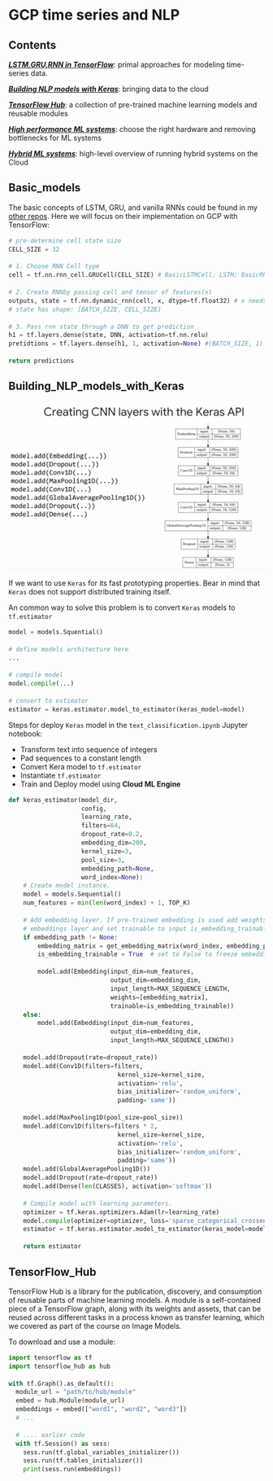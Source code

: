 # GCP time series and NLP

## Contents

[***LSTM,GRU,RNN in TensorFlow***](https://github.com/Sylar257/GCP-time-series-and-NLP#Basic_models): primal approaches for modeling time-series data.

[***Building NLP models with Keras***](https://github.com/Sylar257/GCP-time-series-and-NLP#Building_NLP_models_with_Keras): bringing data to the cloud

[***TensorFlow Hub***](https://github.com/Sylar257/GCP-time-series-and-NLP#TensorFlow_Hub): a collection of pre-trained machine learning models and reusable modules

[***High performance ML systems***](https://github.com/Sylar257/GCP-time-series-and-NLP#high_performance_ML_system): choose the right hardware and removing bottlenecks for ML systems

[***Hybrid ML systems***](https://github.com/Sylar257/GCP-time-series-and-NLP#Hybrid_ML_system): high-level overview of running hybrid systems on the Cloud



## Basic_models

The basic concepts of LSTM, GRU, and vanilla RNNs could be found in my [other repos](https://github.com/Sylar257?tab=repositories). Here we will focus on their implementation on GCP with TensorFlow:

```python
# pre-determine cell state size
CELL_SIZE = 32

# 1. Choose RNN Cell type
cell = tf.nn.rnn_cell.GRUCell(CELL_SIZE) # BasicLSTMCell: LSTM; BasicRNNCell: vanilla rnn

# 2. Create RNNby passing cell and tensor of features(x)
outputs, state = tf.nn.dynamic_rnn(cell, x, dtype=tf.float32) # x needs shape: [BATCH_SIZE, MAX_SEQUENCE_LENGTH, INPUT_DIM]
# state has shape: [BATCH_SIZE, CELL_SIZE]

# 3. Pass rnn state through a DNN to get prediction
h1 = tf.layers.dense(state, DNN, activation=tf.nn.relu)
pretidtions = tf.layers.dense(h1, 1, activation=None) #(BATCH_SIZE, 1)

return predictions
```

## Building_NLP_models_with_Keras

![keras_nlp](images/keras_nlp.jpg)

If we want to use `Keras` for its fast prototyping properties. Bear in mind that `Keras` does not support distributed training itself.

An common way to solve this problem is to convert `Keras` models to `tf.estimator`

```python
model = models.Squential()

# define models architecture here
...

# compile model
model.compile(...)

# convert to estimator
estimator = keras.estimator.model_to_estimator(keras_model=model)
```

Steps for deploy `Keras` model in the `text_classification.ipynb` Jupyter notebook:

* Transform text into sequence of integers
* Pad sequences to a constant length
* Convert Kera model to `tf.estimator`
* Instantiate `tf.estimator`
* Train and Deploy model using **Cloud ML Engine**

```python
def keras_estimator(model_dir,
                    config,
                    learning_rate,
                    filters=64,
                    dropout_rate=0.2,
                    embedding_dim=200,
                    kernel_size=3,
                    pool_size=3,
                    embedding_path=None,
                    word_index=None):
    # Create model instance.
    model = models.Sequential()
    num_features = min(len(word_index) + 1, TOP_K)

    # Add embedding layer. If pre-trained embedding is used add weights to the
    # embeddings layer and set trainable to input is_embedding_trainable flag.
    if embedding_path != None:
        embedding_matrix = get_embedding_matrix(word_index, embedding_path, embedding_dim)
        is_embedding_trainable = True  # set to False to freeze embedding weights

        model.add(Embedding(input_dim=num_features,
                            output_dim=embedding_dim,
                            input_length=MAX_SEQUENCE_LENGTH,
                            weights=[embedding_matrix],
                            trainable=is_embedding_trainable))
    else:
        model.add(Embedding(input_dim=num_features,
                            output_dim=embedding_dim,
                            input_length=MAX_SEQUENCE_LENGTH))

    model.add(Dropout(rate=dropout_rate))
    model.add(Conv1D(filters=filters,
                              kernel_size=kernel_size,
                              activation='relu',
                              bias_initializer='random_uniform',
                              padding='same'))

    model.add(MaxPooling1D(pool_size=pool_size))
    model.add(Conv1D(filters=filters * 2,
                              kernel_size=kernel_size,
                              activation='relu',
                              bias_initializer='random_uniform',
                              padding='same'))
    model.add(GlobalAveragePooling1D())
    model.add(Dropout(rate=dropout_rate))
    model.add(Dense(len(CLASSES), activation='softmax'))

    # Compile model with learning parameters.
    optimizer = tf.keras.optimizers.Adam(lr=learning_rate)
    model.compile(optimizer=optimizer, loss='sparse_categorical_crossentropy', metrics=['acc'])
    estimator = tf.keras.estimator.model_to_estimator(keras_model=model, model_dir=model_dir, config=config)

    return estimator
```

## TensorFlow_Hub

TensorFlow Hub is a library for the publication, discovery, and consumption of reusable parts of machine learning models. A module is a self-contained piece of a TensorFlow graph, along with its weights and assets, that can be reused across different tasks in a process known as transfer learning, which we covered as part of the course on Image Models.

To download and use a module:

```python
import tensorflow as tf
import tensorflow_hub as hub

with tf.Graph().as_default():
  module_url = "path/to/hub/module"
  embed = hub.Module(module_url)
  embeddings = embed(["word1", "word2", "word3"])
  # ...
  
  # .... earlier code
  with tf.Session() as sess:
    sess.run(tf.global_variables_initializer())
    sess.run(tf.tables_initializer())
    print(sess.run(embeddings))
```

